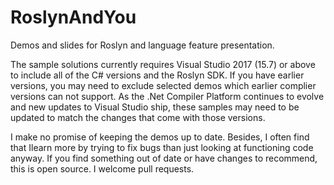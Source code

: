 # RoslynAndYou
Demos and slides for Roslyn and language feature presentation.

The sample solutions currently requires Visual Studio 2017 (15.7) or above to include all of the C# versions and the Roslyn SDK. If you have earlier versions, you may need to exclude selected demos which earlier complier versions can not support. As the .Net Compiler Platform continues to evolve and new updates to Visual Studio ship, these samples may need to be updated to match the changes that come with those versions. 

I make no promise of keeping the demos up to date. Besides, I often find that Ilearn more by trying to fix bugs than just looking at functioning code anyway. If you find something out of date or have changes to recommend, this is open source. I welcome pull requests.
